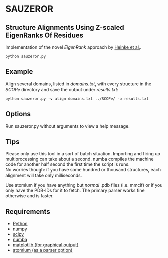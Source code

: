 # SAUZEROR

## Structure Alignments Using Z-scaled EigenRanks Of Residues

Implementation of the novel _EigenRank_ approach by [Heinke et al.](https://doi.org/10.1007/978-3-030-19093-4_18).

```
python sauzeror.py
```

## Example

Align several domains, listed in _domains.txt_, with every structure in the _SCOPe_ directory and save the output under _results.txt_:

```
python sauzeror.py -v align domains.txt ../SCOPe/ -o results.txt
```

## Options

Run sauzeror.py without arguments to view a help message.

## Tips

Please only use this tool in a sort of batch situation.
Importing and firing up multiprocessing can take about a second. 
numba compiles the machine code for another half second the first time the script is runs.  
No worries though: if you have some hundred or thousand structures, each alignment will take only milliseconds.

Use atomium if you have anything but _normal_ .pdb files (i.e. mmcif) or if you only have the PDB-IDs for it to fetch.
The primary parser works fine otherwise and is faster.

## Requirements

+ [Python](https://docs.python.org/3/)
+ [numpy](https://numpy.org/doc/stable/)
+ [scipy](https://docs.scipy.org/doc/scipy/reference/)
+ [numba](http://numba.pydata.org/)
+ [matplotlib (for graphical output)](https://matplotlib.org/3.2.1/index.html)
+ [atomium (as a parser option)](https://github.com/samirelanduk/atomium)
